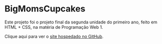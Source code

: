 # BigMomsCupcakes

Este projeto foi o projeto final da segunda unidade do primeiro ano, feito em HTML + CSS, na matéria de Programação Web 1. 

Clique aqui para ver o [site hospedado no GitHub](https://gabrielss432112.github.io/BigMomsCupcakes/).
